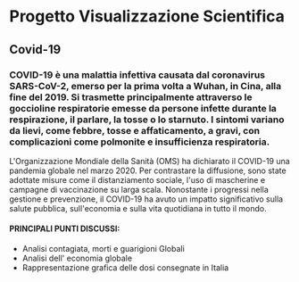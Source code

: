 # Progetto Visualizzazione Scientifica
## Covid-19
### COVID-19 è una malattia infettiva causata dal coronavirus SARS-CoV-2, emerso per la prima volta a Wuhan, in Cina, alla fine del 2019. Si trasmette principalmente attraverso le goccioline respiratorie emesse da persone infette durante la respirazione, il parlare, la tosse o lo starnuto. I sintomi variano da lievi, come febbre, tosse e affaticamento, a gravi, con complicazioni come polmonite e insufficienza respiratoria.

L'Organizzazione Mondiale della Sanità (OMS) ha dichiarato il COVID-19 una pandemia globale nel marzo 2020. Per contrastare la diffusione, sono state adottate misure come il distanziamento sociale, l'uso di mascherine e campagne di vaccinazione su larga scala.
Nonostante i progressi nella gestione e prevenzione, il COVID-19 ha avuto un impatto significativo sulla salute pubblica, sull'economia e sulla vita quotidiana in tutto il mondo.

#### PRINCIPALI PUNTI DISCUSSI:
- Analisi contagiata, morti e guarigioni Globali
- Analisi dell' economia globale
- Rappresentazione grafica delle dosi consegnate in Italia
